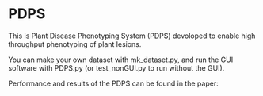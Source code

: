 # PDPS

This is Plant Disease Phenotyping System (PDPS) devoloped to enable high throughput phenotyping of plant lesions.

You can make your own dataset with mk_dataset.py, and run the GUI software with PDPS.py (or test_nonGUI.py to run without the GUI).

Performance and results of the PDPS can be found in the paper:
